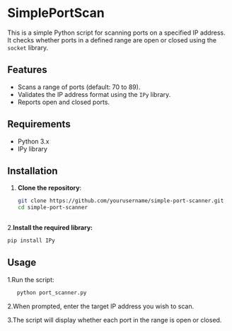 # SimplePortScan
This is a simple Python script for scanning ports on a specified IP address. It checks whether ports in a defined range are open or closed using the `socket` library.

## Features

- Scans a range of ports (default: 70 to 89).
- Validates the IP address format using the `IPy` library.
- Reports open and closed ports.

## Requirements

- Python 3.x
- IPy library

## Installation

1. **Clone the repository**:
   ```bash
   git clone https://github.com/yourusername/simple-port-scanner.git
   cd simple-port-scanner
 
2.**Install the required library:**
   ```bash
   pip install IPy
  ```
## Usage
1.Run the script:
```bash
   python port_scanner.py
```
2.When prompted, enter the target IP address you wish to scan. 

3.The script will display whether each port in the range is open or closed.
  

